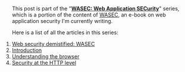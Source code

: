 <ol class="aseries">
	<p>This post is part of the "<strong><a href="/categories/wasec/">WASEC: Web Application SECurity</a></strong>" series, which is a portion of the content of <a href="https://leanpub.com/wasec">WASEC</a>, an e-book on web application security I'm currently writing.</p>
	<p>Here is a list of all the articles in this series:</p>
	<li>
		<a href="/web-security-demistified/">Web security demistified: WASEC</a>
	</li>
	<li>
		<a href="/introduction-to-web-application-security/">Introduction</a>
	</li>
	<li>
		<a href="/wasec-understanding-the-browser/">Understanding the browser</a>
	</li>
	<li>
		<a href="/security-https-perspective/">Security at the HTTP level</a>
	</li>
</ol>
